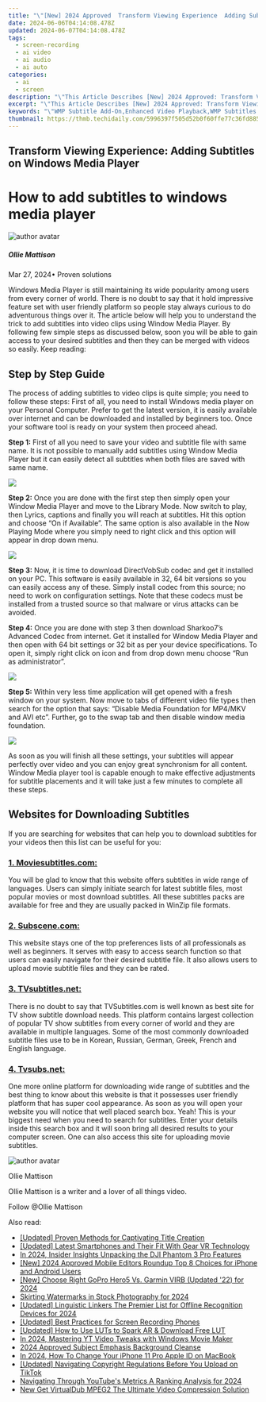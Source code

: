 ```yaml
---
title: "\"[New] 2024 Approved  Transform Viewing Experience  Adding Subtitles on Windows Media Player\""
date: 2024-06-06T04:14:08.478Z
updated: 2024-06-07T04:14:08.478Z
tags: 
  - screen-recording
  - ai video
  - ai audio
  - ai auto
categories: 
  - ai
  - screen
description: "\"This Article Describes [New] 2024 Approved: Transform Viewing Experience: Adding Subtitles on Windows Media Player\""
excerpt: "\"This Article Describes [New] 2024 Approved: Transform Viewing Experience: Adding Subtitles on Windows Media Player\""
keywords: "\"WMP Subtitle Add-On,Enhanced Video Playback,WMP Subtitles Enable,Video Caption Integration,Improved Media Experience,Subtitles for Windows Media Player,Captions in WMP Viewing\""
thumbnail: https://thmb.techidaily.com/5996397f505d52b0f60ffe77c36fd8859621590a57dd0707f44eeaa06c560dbc.jpg
---
```


## Transform Viewing Experience: Adding Subtitles on Windows Media Player

# How to add subtitles to windows media player

![author avatar](https://images.wondershare.com/filmora/article-images/ollie-mattison.jpg)

##### Ollie Mattison

 Mar 27, 2024• Proven solutions

Windows Media Player is still maintaining its wide popularity among users from every corner of world. There is no doubt to say that it hold impressive feature set with user friendly platform so people stay always curious to do adventurous things over it. The article below will help you to understand the trick to add subtitles into video clips using Window Media Player. By following few simple steps as discussed below, soon you will be able to gain access to your desired subtitles and then they can be merged with videos so easily. Keep reading:

## Step by Step Guide

The process of adding subtitles to video clips is quite simple; you need to follow these steps: First of all, you need to install Windows media player on your Personal Computer. Prefer to get the latest version, it is easily available over internet and can be downloaded and installed by beginners too. Once your software tool is ready on your system then proceed ahead.

**Step 1:** First of all you need to save your video and subtitle file with same name. It is not possible to manually add subtitles using Window Media Player but it can easily detect all subtitles when both files are saved with same name.

![ ](https://images.wondershare.com/filmora/article-images/subtitle-wmp-1.jpg)

**Step 2:** Once you are done with the first step then simply open your Window Media Player and move to the Library Mode. Now switch to play, then Lyrics, captions and finally you will reach at subtitles. Hit this option and choose “On if Available”. The same option is also available in the Now Playing Mode where you simply need to right click and this option will appear in drop down menu.

![ ](https://images.wondershare.com/filmora/article-images/subtitle-wmp-2.jpg)

**Step 3:** Now, it is time to download DirectVobSub codec and get it installed on your PC. This software is easily available in 32, 64 bit versions so you can easily access any of these. Simply install codec from this source; no need to work on configuration settings. Note that these codecs must be installed from a trusted source so that malware or virus attacks can be avoided.

**Step 4:** Once you are done with step 3 then download Sharkoo7’s Advanced Codec from internet. Get it installed for Window Media Player and then open with 64 bit settings or 32 bit as per your device specifications. To open it, simply right click on icon and from drop down menu choose “Run as administrator”.

![ ](https://images.wondershare.com/filmora/article-images/subtitle-wmp-3.jpg)

**Step 5:** Within very less time application will get opened with a fresh window on your system. Now move to tabs of different video file types then search for the option that says: “Disable Media Foundation for MP4/MKV and AVI etc”. Further, go to the swap tab and then disable window media foundation.

![ ](https://images.wondershare.com/filmora/article-images/subtitle-wmp-4.jpg)

As soon as you will finish all these settings, your subtitles will appear perfectly over video and you can enjoy great synchronism for all content. Window Media player tool is capable enough to make effective adjustments for subtitle placements and it will take just a few minutes to complete all these steps.

## Websites for Downloading Subtitles

If you are searching for websites that can help you to download subtitles for your videos then this list can be useful for you:

### [1. Moviesubtitles.com:](http://www.moviesubtitles.org/movies.html)

You will be glad to know that this website offers subtitles in wide range of languages. Users can simply initiate search for latest subtitle files, most popular movies or most download subtitles. All these subtitles packs are available for free and they are usually packed in WinZip file formats.

### [2. Subscene.com:](https://subscene.com/browse/latest/film/1)

This website stays one of the top preferences lists of all professionals as well as beginners. It serves with easy to access search function so that users can easily navigate for their desired subtitle file. It also allows users to upload movie subtitle files and they can be rated.

### [3\. TVsubtitles.net:](http://www.tvsubtitles.net/tvshow-1568-3.html)

There is no doubt to say that TVSubtitles.com is well known as best site for TV show subtitle download needs. This platform contains largest collection of popular TV show subtitles from every corner of world and they are available in multiple languages. Some of the most commonly downloaded subtitle files use to be in Korean, Russian, German, Greek, French and English language.

### [4. Tvsubs.net:](http://www.tvsubs.net/)

One more online platform for downloading wide range of subtitles and the best thing to know about this website is that it possesses user friendly platform that has super cool appearance. As soon as you will open your website you will notice that well placed search box. Yeah! This is your biggest need when you need to search for subtitles. Enter your details inside this search box and it will soon bring all desired results to your computer screen. One can also access this site for uploading movie subtitles.

![author avatar](https://images.wondershare.com/filmora/article-images/ollie-mattison.jpg)

Ollie Mattison

Ollie Mattison is a writer and a lover of all things video.

Follow @Ollie Mattison


<ins class="adsbygoogle"
     style="display:block"
     data-ad-format="autorelaxed"
     data-ad-client="ca-pub-7571918770474297"
     data-ad-slot="1223367746"></ins>



<ins class="adsbygoogle"
     style="display:block"
     data-ad-client="ca-pub-7571918770474297"
     data-ad-slot="8358498916"
     data-ad-format="auto"
     data-full-width-responsive="true"></ins>


<span class="atpl-alsoreadstyle">Also read:</span>
<div><ul>
<li><a href="https://vp-tips.techidaily.com/updated-proven-methods-for-captivating-title-creation/"><u>[Updated] Proven Methods for Captivating Title Creation</u></a></li>
<li><a href="https://vp-tips.techidaily.com/updated-latest-smartphones-and-their-fit-with-gear-vr-technology/"><u>[Updated] Latest Smartphones and Their Fit With Gear VR Technology</u></a></li>
<li><a href="https://vp-tips.techidaily.com/in-2024-insider-insights-unpacking-the-dji-phantom-3-pro-features/"><u>In 2024, Insider Insights  Unpacking the DJI Phantom 3 Pro Features</u></a></li>
<li><a href="https://vp-tips.techidaily.com/new-2024-approved-mobile-editors-roundup-top-8-choices-for-iphone-and-android-users/"><u>[New] 2024 Approved  Mobile Editors Roundup  Top 8 Choices for iPhone and Android Users</u></a></li>
<li><a href="https://vp-tips.techidaily.com/new-choose-right-gopro-hero5-vs-garmin-virb-updated-22-for-2024/"><u>[New] Choose Right  GoPro Hero5 Vs. Garmin VIRB (Updated '22) for 2024</u></a></li>
<li><a href="https://vp-tips.techidaily.com/skirting-watermarks-in-stock-photography-for-2024/"><u>Skirting Watermarks in Stock Photography for 2024</u></a></li>
<li><a href="https://vp-tips.techidaily.com/updated-linguistic-linkers-the-premier-list-for-offline-recognition-devices-for-2024/"><u>[Updated] Linguistic Linkers  The Premier List for Offline Recognition Devices for 2024</u></a></li>
<li><a href="https://screen-recording.techidaily.com/updated-best-practices-for-screen-recording-phones/"><u>[Updated] Best Practices for Screen Recording Phones</u></a></li>
<li><a href="https://some-knowledge.techidaily.com/updated-how-to-use-luts-to-spark-ar-and-download-free-lut/"><u>[Updated] How to Use LUTs to Spark AR & Download Free LUT</u></a></li>
<li><a href="https://youtube-help.techidaily.com/in-2024-mastering-yt-video-tweaks-with-windows-movie-maker/"><u>In 2024, Mastering YT Video Tweaks with Windows Movie Maker</u></a></li>
<li><a href="https://some-tips.techidaily.com/2024-approved-subject-emphasis-background-cleanse/"><u>2024 Approved  Subject Emphasis  Background Cleanse</u></a></li>
<li><a href="https://apple-account.techidaily.com/in-2024-how-to-change-your-iphone-11-pro-apple-id-on-macbook-by-drfone-ios/"><u>In 2024, How To Change Your iPhone 11 Pro Apple ID on MacBook</u></a></li>
<li><a href="https://tiktok-videos.techidaily.com/updated-navigating-copyright-regulations-before-you-upload-on-tiktok/"><u>[Updated] Navigating Copyright Regulations Before You Upload on TikTok</u></a></li>
<li><a href="https://youtube-stream.techidaily.com/navigating-through-youtubes-metrics-a-ranking-analysis-for-2024/"><u>Navigating Through YouTube's Metrics  A Ranking Analysis for 2024</u></a></li>
<li><a href="https://ai-driven-video-production.techidaily.com/new-get-virtualdub-mpeg2-the-ultimate-video-compression-solution/"><u>New Get VirtualDub MPEG2 The Ultimate Video Compression Solution</u></a></li>
</ul></div>
